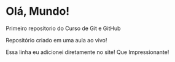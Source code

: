# Olá, Mundo!
 Primeiro repositorio do Curso de Git e GitHub

 Repositório criado em uma aula ao vivo!

 Essa linha eu adicionei diretamente no site! Que Impressionante!
